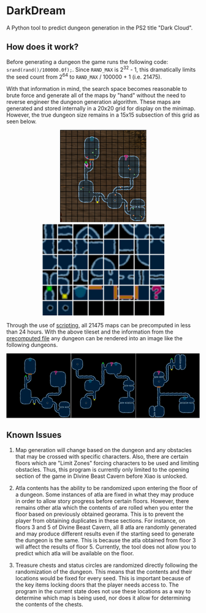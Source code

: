 # DarkDream

A Python tool to predict dungeon generation in the PS2 title "Dark Cloud".

## How does it work?

Before generating a dungeon the game runs the following code: `srand(rand()/100000.0f);`. Since `RAND_MAX` is 2<sup>32</sup> - 1, this dramatically limits the seed count from 2<sup>64</sup> to `RAND_MAX` / 100000 + 1 (i.e. 21475).

With that information in mind, the search space becomes reasonable to brute force and generate all of the maps by "hand" without the need to reverse engineer the dungeon generation algorithm. These maps are generated and stored internally in a 20x20 grid for display on the minimap. However, the true dungeon size remains in a 15x15 subsection of this grid as seen below.

<p align="center">
  <img src="res/example_map.png" title="Map of Seed 00000000" height=240>
  <img src="res/example_tiles.png" title="Map Tiles" height=240>
</p>

Through the use of [scripting](./tools/generate_dungeons.py), all 21475 maps can be precomputed in less than 24 hours. With the above tileset and the information from the [precomputed file](./res/maps.json) any dungeon can be rendered into an image like the following dungeons.

<p align="center">
  <img src="res/example_generated_maps.png" title="Generated Minimaps">
</p>

## Known Issues

1. Map generation will change based on the dungeon and any obstacles that may be crossed with specific characters. Also, there are certain floors which are "Limit Zones" forcing characters to be used and limiting obstacles. Thus, this program is currently only limited to the opening section of the game in Divine Beast Cavern before Xiao is unlocked.

2. Atla contents has the ability to be randomized upon entering the floor of a dungeon. Some instances of atla are fixed in what they may produce in order to allow story progress before certain floors. However, there remains other atla which the contents of are rolled when you enter the floor based on previously obtained georama. This is to prevent the player from obtaining duplicates in these sections. For instance, on floors 3 and 5 of Divine Beast Cavern, all 8 atla are randomly generated and may produce different results even if the starting seed to generate the dungeon is the same. This is because the atla obtained from floor 3 will affect the results of floor 5. Currently, the tool does not allow you to predict which atla will be available on the floor.

3. Treasure chests and status circles are randomized directly following the randomization of the dungeon. This means that the contents and their locations would be fixed for every seed. This is important because of the key items locking doors that the player needs access to. The program in the current state does not use these locations as a way to determine which map is being used, nor does it allow for determining the contents of the chests.
